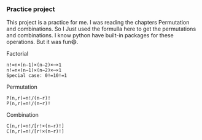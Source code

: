 ### Practice project
This project is a practice for me. I was reading the chapters Permutation and combinations. So I Just used the formulla here to get the permutations and combinations. 
I know python have built-in packages for these operations. But it was fun😄.


Factorial
```
n!=n×(n−1)×(n−2)×⋯×1
n!=n×(n−1)×(n−2)×⋯×1
Special case: 0!=10!=1
```
Permutation
```
P(n,r)=n!/(n−r)!
P(n,r)=n!/(n−r)!
```
Combination
```
C(n,r)=n!/[r!×(n−r)!]
C(n,r)=n!/[r!×(n−r)!]
```
